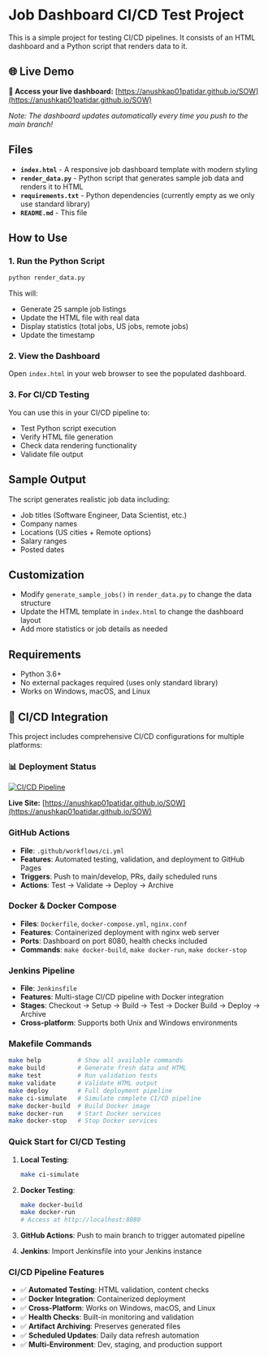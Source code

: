 # Job Dashboard CI/CD Test Project

This is a simple project for testing CI/CD pipelines. It consists of an HTML dashboard and a Python script that renders data to it.

## 🌐 **Live Demo**

**🚀 Access your live dashboard:** [https://anushkap01patidar.github.io/SOW](https://anushkap01patidar.github.io/SOW)

*Note: The dashboard updates automatically every time you push to the main branch!*

## Files

- **`index.html`** - A responsive job dashboard template with modern styling
- **`render_data.py`** - Python script that generates sample job data and renders it to HTML
- **`requirements.txt`** - Python dependencies (currently empty as we only use standard library)
- **`README.md`** - This file

## How to Use

### 1. Run the Python Script

```bash
python render_data.py
```

This will:
- Generate 25 sample job listings
- Update the HTML file with real data
- Display statistics (total jobs, US jobs, remote jobs)
- Update the timestamp

### 2. View the Dashboard

Open `index.html` in your web browser to see the populated dashboard.

### 3. For CI/CD Testing

You can use this in your CI/CD pipeline to:
- Test Python script execution
- Verify HTML file generation
- Check data rendering functionality
- Validate file output

## Sample Output

The script generates realistic job data including:
- Job titles (Software Engineer, Data Scientist, etc.)
- Company names
- Locations (US cities + Remote options)
- Salary ranges
- Posted dates

## Customization

- Modify `generate_sample_jobs()` in `render_data.py` to change the data structure
- Update the HTML template in `index.html` to change the dashboard layout
- Add more statistics or job details as needed

## Requirements

- Python 3.6+
- No external packages required (uses only standard library)
- Works on Windows, macOS, and Linux

## 🚀 CI/CD Integration

This project includes comprehensive CI/CD configurations for multiple platforms:

### 📊 **Deployment Status**

[![CI/CD Pipeline](https://github.com/anushkap01patidar/SOW/workflows/CI%3ACD%20Pipeline/badge.svg)](https://github.com/anushkap01patidar/SOW/actions)

**Live Site:** [https://anushkap01patidar.github.io/SOW](https://anushkap01patidar.github.io/SOW)

### GitHub Actions
- **File**: `.github/workflows/ci.yml`
- **Features**: Automated testing, validation, and deployment to GitHub Pages
- **Triggers**: Push to main/develop, PRs, daily scheduled runs
- **Actions**: Test → Validate → Deploy → Archive

### Docker & Docker Compose
- **Files**: `Dockerfile`, `docker-compose.yml`, `nginx.conf`
- **Features**: Containerized deployment with nginx web server
- **Ports**: Dashboard on port 8080, health checks included
- **Commands**: `make docker-build`, `make docker-run`, `make docker-stop`

### Jenkins Pipeline
- **File**: `Jenkinsfile`
- **Features**: Multi-stage CI/CD pipeline with Docker integration
- **Stages**: Checkout → Setup → Build → Test → Docker Build → Deploy → Archive
- **Cross-platform**: Supports both Unix and Windows environments

### Makefile Commands
```bash
make help          # Show all available commands
make build         # Generate fresh data and HTML
make test          # Run validation tests
make validate      # Validate HTML output
make deploy        # Full deployment pipeline
make ci-simulate   # Simulate complete CI/CD pipeline
make docker-build  # Build Docker image
make docker-run    # Start Docker services
make docker-stop   # Stop Docker services
```

### Quick Start for CI/CD Testing

1. **Local Testing**:
   ```bash
   make ci-simulate
   ```

2. **Docker Testing**:
   ```bash
   make docker-build
   make docker-run
   # Access at http://localhost:8080
   ```

3. **GitHub Actions**: Push to main branch to trigger automated pipeline

4. **Jenkins**: Import Jenkinsfile into your Jenkins instance

### CI/CD Pipeline Features

- ✅ **Automated Testing**: HTML validation, content checks
- ✅ **Docker Integration**: Containerized deployment
- ✅ **Cross-Platform**: Works on Windows, macOS, and Linux
- ✅ **Health Checks**: Built-in monitoring and validation
- ✅ **Artifact Archiving**: Preserves generated files
- ✅ **Scheduled Updates**: Daily data refresh automation
- ✅ **Multi-Environment**: Dev, staging, and production support
